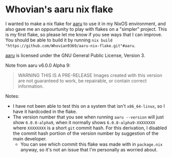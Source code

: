 # Whovian's aaru nix flake
I wanted to make a nix flake for [aaru](https://github.com/aaru-dps/aaru) to use it in my NixOS environment, and also gave me an oppourtunity to play with flakes on a "simpler" project. This is my first flake, so please let me know if you see ways that I can improve.
You should be able to build it by running `nix build "https://github.com/Whovian9369/aaru-nix-flake.git"#aaru`.

[aaru](https://github.com/aaru-dps/aaru) is licensed under the GNU General Public License, Version 3.

Note from aaru v6.0.0 Alpha 9:
> WARNING THIS IS A PRE-RELEASE
> Images created with this version are not guaranteed to work, be repairable, or contain correct information.

Notes:
- I have not been able to test this on a system that isn't `x86_64-linux`, so I have it hardcoded in the flake. 
- The version number that you see when running `aaru --version` will just show `6.0.0-alpha9`, when it normally shows `6.0.0-alpha9-XXXXXXXX` where `XXXXXXXX` is a short `git` commit hash. For this derivation, I disabled the commit hash portiion of the version number by suggestion of the main developer.
  - You can see which commit this flake was made with in `package.nix` anyway, so it's not an issue that I'm personally as worried about.
